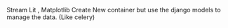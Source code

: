 Stream Lit , Matplotlib
Create New container but use the django models to manage the data. (Like celery)
